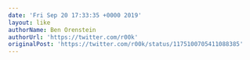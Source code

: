 ```yaml
---
date: 'Fri Sep 20 17:33:35 +0000 2019'
layout: like
authorName: Ben Orenstein
authorUrl: 'https://twitter.com/r00k'
originalPost: 'https://twitter.com/r00k/status/1175100705411088385'
---
```


